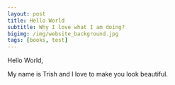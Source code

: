 ```yaml
---
layout: post
title: Hello World
subtitle: Why I love what I am doing?
bigimg: /img/website_background.jpg
tags: [books, test]
---
```


Hello World, 

My name is Trish and I love to make you look beautiful. 
